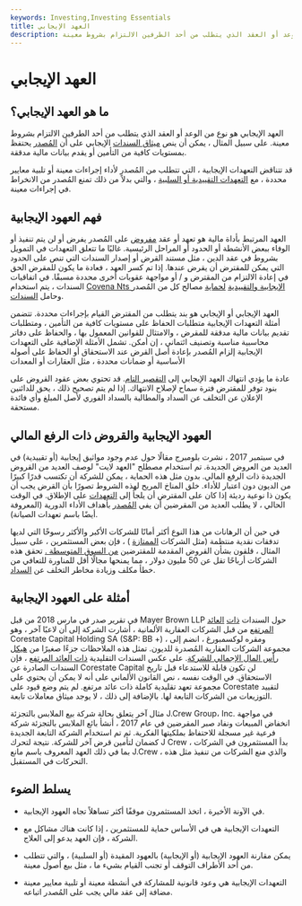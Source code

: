 ```yaml
---
keywords: Investing,Investing Essentials
title: العهد الإيجابي
description: العهد الإيجابي هو نوع من الوعد أو العقد الذي يتطلب من أحد الطرفين الالتزام بشروط معينة.
---
```


# العهد الإيجابي
## ما هو العهد الإيجابي؟

العهد الإيجابي هو نوع من الوعد أو العقد الذي يتطلب من أحد الطرفين الالتزام بشروط معينة. على سبيل المثال ، يمكن أن ينص [ميثاق السندات](/bond-covenant) الإيجابي على أن [المُصدر](/issuer) يحتفظ بمستويات كافية من التأمين أو يقدم بيانات مالية مدققة.

قد تتناقض التعهدات الإيجابية ، التي تتطلب من المُصدر لأداء إجراءات معينة أو تلبية معايير محددة ، مع [التعهدات التقييدية أو السلبية](/negativecovenant) ، والتي بدلاً من ذلك تمنع المُصدر من الانخراط في إجراءات معينة.

## فهم العهود الإيجابية

العهد المرتبط بأداة مالية هو تعهد أو عقد [مفروض](/indenture) على المُصدر يفرض أو لن يتم تنفيذ أو الوفاء ببعض الأنشطة أو الحدود أو المراحل الرئيسية. غالبًا ما تتعلق التعهدات في التمويل بشروط في عقد الدين ، مثل مستند القرض أو إصدار السندات التي تنص على الحدود التي يمكن للمقترض أن يقرض عندها. إذا تم كسر العهد ، فعادة ما يكون للمقرض الحق في إعادة الالتزام من المقترض و / أو مواجهة عقوبات أخرى محددة مسبقًا. في اتفاقيات السندات ، يتم استخدام [Covena Nts الإيجابية والتقييدية](/restrictive-covenant) [لحماية](/restrictive-covenant) مصالح كل من المُصدر وحامل [السندات](/bondholder).

العهد الإيجابي أو الإيجابي هو بند يتطلب من المقترض القيام بإجراءات محددة. تتضمن أمثلة التعهدات الإيجابية متطلبات الحفاظ على مستويات كافية من التأمين ، ومتطلبات تقديم بيانات مالية مدققة للمقرض ، والامتثال للقوانين المعمول بها ، والحفاظ على دفاتر محاسبية مناسبة وتصنيف ائتماني ، إن أمكن. تشمل الأمثلة الإضافية على التعهدات الإيجابية إلزام المُصدر بإعادة أصل القرض عند الاستحقاق أو الحفاظ على أصوله الأساسية أو ضمانات محددة ، مثل العقارات أو المعدات

عادة ما يؤدي انتهاك العهد الإيجابي إلى [التقصير التام](/default2). قد تحتوي بعض عقود القروض على بنود توفر للمقترض فترة سماح لإصلاح الانتهاك. إذا لم يتم تصحيح ذلك ، يحق للدائنين الإعلان عن التخلف عن السداد والمطالبة بالسداد الفوري لأصل المبلغ وأي فائدة مستحقة.

## العهود الإيجابية والقروض ذات الرفع المالي

في سبتمبر 2017 ، نشرت بلومبرج مقالًا حول عدم وجود مواثيق إيجابية (أو تقييدية) في العديد من العروض الجديدة. تم استخدام مصطلح "العهد لايت" لوصف العديد من القروض الجديدة ذات الرفع المالي. بدون مثل هذه الحماية ، يمكن للشركة أن تكتسب قدرًا كبيرًا من الديون دون اعتبار للأداء. خلق المناخ المريح لهذه الشروط تصورًا بأن القرض يجب أن يكون ذا نوعية رديئة إذا كان على المقترض أن يلجأ إلى [التعهدات](/covenant) على الإطلاق. في الوقت الحالي ، لا يطلب العديد من المقرضين أن يفي [المُصدر](/issuer) بأهداف الأداء الدورية (المعروفة أيضًا باسم تعهدات الصيانة).

في حين أن الرهانات من هذا النوع أكثر أمانًا للشركات الأكبر والأكثر رسوخًا التي لديها تدفقات نقدية منتظمة (مثل الشركات [الممتازة](/bluechipstock) ) ، فإن بعض المستثمرين ، على سبيل المثال ، قلقون بشأن القروض المقدمة للمقترضين [من السوق المتوسطة .](/middle-market) تحقق هذه الشركات أرباحًا تقل عن 50 مليون دولار ، مما يمنحها مجالًا أقل للمناورة للتعافي من خطأ مكلف وزيادة مخاطر التخلف عن [السداد](/default2).

## أمثلة على العهود الإيجابية

في تقرير صدر في مارس 2018 من قبل Mayer Brown LLP حول السندات [ذات](/high_yield_bond) [العائد المرتفع](/high_yield_bond) من قبل الشركات العقارية الألمانية ، أشارت الشركة إلى أن لاعبًا آخر ، وهو Corestate Capital Holding SA (S&P: BB +) ، ومقره لوكسمبورغ ، انضم إلى مجموعة الشركات العقارية المُصدرة للديون. تمثل هذه الملاحظات جزءًا صغيرًا من [هيكل رأس المال الإجمالي للشركة](/capitalstructure). على عكس السندات التقليدية [ذات العائد المرتفع](/high_yield_bond) ، فإن السندات الصادرة عن Corestate Capital لن تكون قابلة للاستدعاء قبل تاريخ الاستحقاق. في الوقت نفسه ، نص القانون الألماني على أنه لا يمكن أن يحتوي على مجموعة تعهد تقليدية كاملة ذات عائد مرتفع. لم يتم وضع قيود على Corestate لتقييد التوزيعات من الشركات التابعة لها. بالإضافة إلى ذلك ، لا يوجد ميثاق معاملات تابعة.

مثال آخر يتعلق بحالة شركة بيع الملابس بالتجزئة J.Crew Group، Inc. في مواجهة انخفاض المبيعات ونفاد صبر المقرضين في عام 2017 ، أنشأ بائع الملابس بالتجزئة شركة فرعية غير مسجلة للاحتفاظ بملكيتها الفكرية. ثم تم استخدام الشركة التابعة الجديدة كضمان لتأمين قرض آخر للشركة. نتيجة لتحرك J Crew ، بدأ المستثمرون في الشركات بما في ذلك العهد المعروف باسم مانع J.Crew ، والذي منع الشركات من تنفيذ مثل هذه التحركات في المستقبل.

## يسلط الضوء

- في الآونة الأخيرة ، اتخذ المستثمرون موقفًا أكثر تساهلاً تجاه العهود الإيجابية.

- التعهدات الإيجابية هي في الأساس حماية للمستثمرين ، إذا كانت هناك مشاكل مع الشركة ، فإن العهد يدعو إلى العلاج.

- يمكن مقارنة العهود الإيجابية (أو الإيجابية) بالعهود المقيدة (أو السلبية) ، والتي تتطلب من أحد الأطراف التوقف أو تجنب القيام بشيء ما ، مثل بيع أصول معينة.

- التعهدات الإيجابية هي وعود قانونية للمشاركة في أنشطة معينة أو تلبية معايير معينة مضافة إلى عقد مالي يجب على المُصدر اتباعه.

